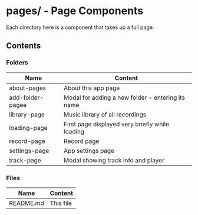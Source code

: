 # pages/ - Page Components

Each directory here is a component that takes up a full page.

## Contents

### Folders

| Name             | Content                                            |
|------------------|----------------------------------------------------|
| about-pages      | About this app page                                |
| add-folder-pagee | Modal for adding a new folder - entering its name  |
| library-page     | Music library of all recordings                    |
| loading-page     | First page displayed very briefly while loading    |
| record-page      | Record page                                        |
| settings-page    | App settings page                                  |
| track-page       | Modal showing track info and player                |

### Files

| Name               | Content                                   |
|--------------------|-------------------------------------------|
| README.md          | This file                                 |
